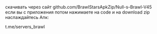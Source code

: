 скачивать через сайт github.com/BrawlStarsApkZip/Null-s-Brawl-V45 если вы с приложения
потом нажимаете на code и на download zip
наслаждайтесь
Апк:


t.me/servers_brawl
